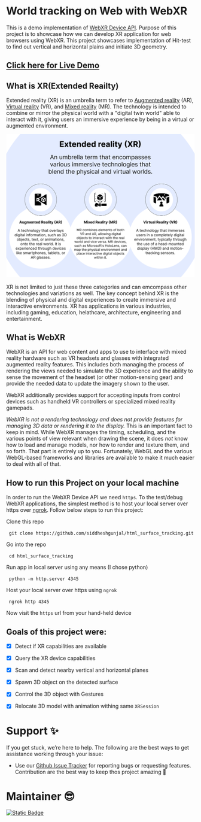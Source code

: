 # World tracking on Web with WebXR

This is a demo implementation of [WebXR Device API](https://github.com/immersive-web/webxr/tree/master). Purpose of this project is to showcase how we can develop XR application for web browsers using WebXR. This project showcases implementation of Hit-test to find out vertical and horizontal plains and initiate 3D geometry.

## [Click here for Live Demo](https://siddheshgunjal.github.io/html_surface_tracking/)

## What is XR(Extended Reailty)

Extended reality (XR) is an umbrella term to refer to [Augmented reality](https://en.wikipedia.org/wiki/Augmented_reality) (AR), [Virtual reality](https://en.wikipedia.org/wiki/Virtual_reality) (VR), and [Mixed reality](https://en.wikipedia.org/wiki/Mixed_reality) (MR). The technology is intended to combine or mirror the physical world with a "digital twin world" able to interact with it, giving users an immersive experience by being in a virtual or augmented environment.

![Extended Reality (XR) Explained](./assets/What-is-Extended-Reality.png)

XR is not limited to just these three categories and can emcompass other technologies and variations as well. The key concept behind XR is the blending of physical and digital experiences to create immersive and interactive environments. XR has applications in various industries, including gaming, education, helathcare, architecture, engineering and entertainment.

## What is WebXR

WebXR is an API for web content and apps to use to interface with mixed reality hardware such as VR headsets and glasses with integrated augmented reality features. This includes both managing the process of rendering the views needed to simulate the 3D experience and the ability to sense the movement of the headset (or other motion-sensing gear) and provide the needed data to update the imagery shown to the user.

WebXR additionally provides support for accepting inputs from control devices such as handheld VR controllers or specialized mixed reality gamepads.

_WebXR is not a rendering technology and does not provide features for managing 3D data or rendering it to the display._ This is an important fact to keep in mind. While WebXR manages the timing, scheduling, and the various points of view relevant when drawing the scene, it does _not_ know how to load and manage models, nor how to render and texture them, and so forth. That part is entirely up to you. Fortunately, WebGL and the various WebGL-based frameworks and libraries are available to make it much easier to deal with all of that.

## How to run this Project on your local machine

In order to run the WebXR Device API we need `https`. To the test/debug WebXR applications, the simplest method is to host your local server over https over [ngrok](https://ngrok.com/). Follow below steps to run this project:

Clone this repo

     git clone https://github.com/siddheshgunjal/html_surface_tracking.git

Go into the repo

     cd html_surface_tracking

Run app in local server using any means (I chose python)

     python -m http.server 4345

Host your local server over https using `ngrok`

     ngrok http 4345

Now visit the `https` url from your hand-held device

## Goals of this project were:

- [x] Detect if XR capabilities are available

- [x] Query the XR device capabilities

- [x] Scan and detect nearby vertical and horizontal planes

- [x] Spawn 3D object on the detected surface

- [x] Control the 3D object with Gestures

- [x] Relocate 3D model with animation withing same `XRSession`

# Support :sparkles:
If you get stuck, we’re here to help. The following are the best ways to get assistance working through your issue:

* Use our [Github Issue Tracker][gh-issues] for reporting bugs or requesting features.
Contribution are the best way to keep thos project amazing :muscle:

# Maintainer :sunglasses:
[<img alt="Static Badge" src="https://img.shields.io/badge/my_website-click_to_visit-informational?style=for-the-badge&logo=googlechrome&logoColor=white&color=black">][portfolio]

<!-- Markdown link -->
[gh-issues]: https://github.com/siddheshgunjal/slackker/issues
[portfolio]: https://siddheshgunjal.github.io